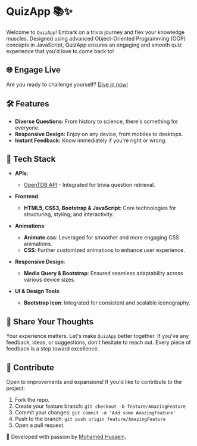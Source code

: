 # QuizApp 📚✨

Welcome to `QuizApp`! Embark on a trivia journey and flex your knowledge muscles. Designed using advanced Object-Oriented Programming (OOP) concepts in JavaScript, QuizApp ensures an engaging and smooth quiz experience that you'd love to come back to!


## 🌐 **Engage Live**

Are you ready to challenge yourself? [Dive in now!](https://mohamed-huss.github.io/QuizApp/)

## 🛠️ **Features**

- **Diverse Questions:** From history to science, there's something for everyone.
- **Responsive Design:** Enjoy on any device, from mobiles to desktops.
- **Instant Feedback:** Know immediately if you're right or wrong.

## 🔧 Tech Stack 

- **APIs**:
  
  - [OpenTDB API](https://opentdb.com/api.php?) - Integrated for trivia question retrieval.

- **Frontend**: 
  - **HTML5, CSS3, Bootstrap & JavaScript**: Core technologies for structuring, styling, and interactivity.
  
- **Animations**: 
  - **Animate.css**: Leveraged for smoother and more engaging CSS animations.
  - **CSS**: Further customized animations to enhance user experience.

- **Responsive Design**: 
  - **Media Query & Bootstrap**: Ensured seamless adaptability across various device sizes.

- **UI & Design Tools**: 
  - **Bootstrap Icon**: Integrated for consistent and scalable iconography.


## 💬 **Share Your Thoughts**

Your experience matters. Let's make `QuizApp` better together. If you've any feedback, ideas, or suggestions, don't hesitate to reach out. Every piece of feedback is a step toward excellence.

## 🤝 **Contribute**

Open to improvements and expansions! If you'd like to contribute to the project:
1. Fork the repo.
2. Create your feature branch: `git checkout -b feature/AmazingFeature`
3. Commit your changes: `git commit -m 'Add some AmazingFeature'`
4. Push to the branch: `git push origin feature/AmazingFeature`
5. Open a pull request.

🚀 Developed with passion by [Mohamed Hussein](https://github.com/Mohamed-Huss). 
